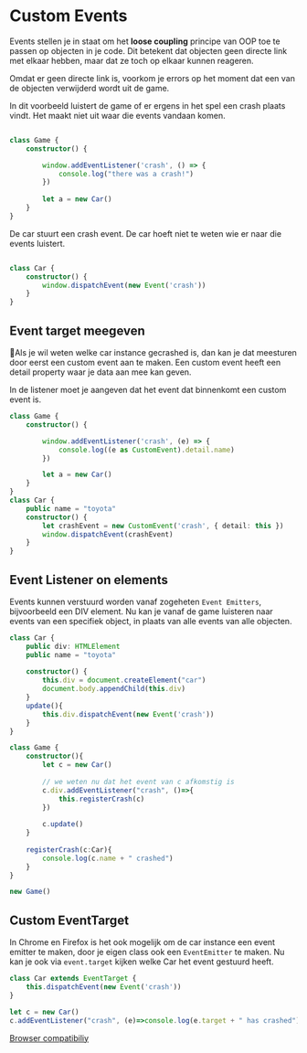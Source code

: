 # Custom Events

Events stellen je in staat om het **loose coupling** principe van OOP toe te passen op objecten in je code. Dit betekent dat objecten geen directe link met elkaar hebben, maar dat ze toch op elkaar kunnen reageren.

Omdat er geen directe link is, voorkom je errors op het moment dat een van de objecten verwijderd wordt uit de game.

In dit voorbeeld luistert de game of er ergens in het spel een crash plaats vindt. Het maakt niet uit waar die events vandaan komen. 

```typescript

class Game {
    constructor() {

        window.addEventListener('crash', () => {
            console.log("there was a crash!")
        })
    
        let a = new Car()
    }
}
```
De car stuurt een crash event. De car hoeft niet te weten wie er naar die events luistert.

```typescript

class Car { 
    constructor() {
        window.dispatchEvent(new Event('crash'))
    }
}
``` 

## Event target meegeven

Als je wil weten welke car instance gecrashed is, dan kan je dat meesturen door eerst een custom event aan te maken. Een custom event heeft een detail property waar je data aan mee kan geven.

In de listener moet je aangeven dat het event dat binnenkomt een custom event is.

```typescript
class Game {
    constructor() {

        window.addEventListener('crash', (e) => {
            console.log((e as CustomEvent).detail.name)
        })

        let a = new Car()
    }
}
class Car {
    public name = "toyota"
    constructor() {
        let crashEvent = new CustomEvent('crash', { detail: this })
        window.dispatchEvent(crashEvent)
    }
}
```

## Event Listener on elements

Events kunnen verstuurd worden vanaf zogeheten `Event Emitters`, bijvoorbeeld een DIV element. Nu kan je vanaf de game luisteren naar events van een specifiek object, in plaats van alle events van alle objecten. 

```typescript
class Car {
    public div: HTMLElement
    public name = "toyota"
    
    constructor() {
        this.div = document.createElement("car")
        document.body.appendChild(this.div)
    }
    update(){
        this.div.dispatchEvent(new Event('crash'))
    }
}

class Game {
    constructor(){
        let c = new Car()
        
        // we weten nu dat het event van c afkomstig is
        c.div.addEventListener("crash", ()=>{
            this.registerCrash(c)
        })
        
        c.update()
    }
  
    registerCrash(c:Car){
        console.log(c.name + " crashed")
    }
}

new Game()
```

## Custom EventTarget

In Chrome en Firefox is het ook mogelijk om de car instance een event emitter te maken, door je eigen class ook een `EventEmitter` te maken. Nu kan je ook via `event.target` kijken welke Car het event gestuurd heeft.

```typescript
class Car extends EventTarget {
    this.dispatchEvent(new Event('crash'))
}

let c = new Car()
c.addEventListener("crash", (e)=>console.log(e.target + " has crashed"))
```


[Browser compatibiliy](https://developer.mozilla.org/en-US/docs/Web/API/EventTarget)
